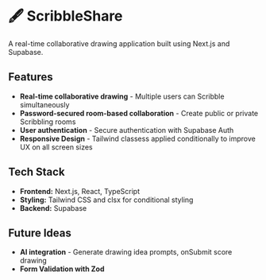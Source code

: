 # 🖋️ ScribbleShare

A real-time collaborative drawing application built using Next.js and Supabase.

## Features

- **Real-time collaborative drawing** - Multiple users can Scribble simultaneously
- **Password-secured room-based collaboration** - Create public or private Scribbling rooms
- **User authentication** - Secure authentication with Supabase Auth
- **Responsive Design** - Tailwind classess applied conditionally to improve UX on all screen sizes

## Tech Stack

- **Frontend:** Next.js, React, TypeScript
- **Styling:** Tailwind CSS and clsx for conditional styling
- **Backend:** Supabase

## Future Ideas

- **AI integration** - Generate drawing idea prompts, onSubmit score drawing
- **Form Validation with Zod**
